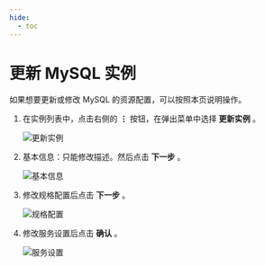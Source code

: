 ```yaml
---
hide:
  - toc
---
```


# 更新 MySQL 实例

如果想要更新或修改 MySQL 的资源配置，可以按照本页说明操作。

1. 在实例列表中，点击右侧的 __⋮__ 按钮，在弹出菜单中选择 __更新实例__ 。

    ![更新实例](https://docs.daocloud.io/daocloud-docs-images/docs/middleware/mysql/images/update01.png)

2. 基本信息：只能修改描述。然后点击 __下一步__ 。

    ![基本信息](https://docs.daocloud.io/daocloud-docs-images/docs/middleware/mysql/images/update02.png)

3. 修改规格配置后点击 __下一步__ 。

    ![规格配置](https://docs.daocloud.io/daocloud-docs-images/docs/middleware/mysql/images/update03.png)

4. 修改服务设置后点击 __确认__ 。

    ![服务设置](https://docs.daocloud.io/daocloud-docs-images/docs/middleware/mysql/images/update04.png)
